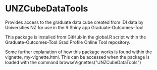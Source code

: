 # UNZCubeDataTools
Provides access to the graduate data cube created from IDI data by Universities NZ for use in the R Shiny app Graduate-Outcomes-Tool

This package is installed from GitHub in the global.R script within the Graduate-Outcomes-Tool Grad Profile Online Tool repository.

Some further explanation of how this package works is found within the vignette, my-vignette.html. This can be accessed when the package is loaded with the command browseVignettes("UNZCubeDataTools")
